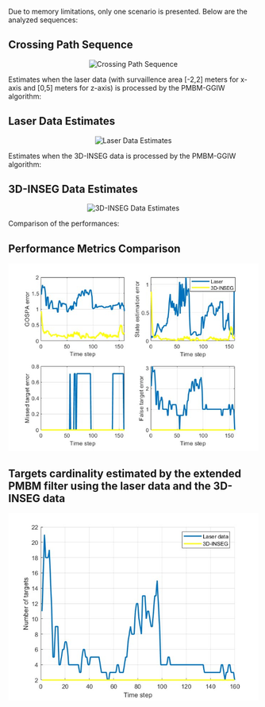 Due to memory limitations, only one scenario is presented. Below are the analyzed sequences:

## Crossing Path Sequence
<div align="center">
  <img src="crossingpath.gif" alt="Crossing Path Sequence" />
</div>

Estimates when the laser data (with survaillence area [-2,2] meters for x-axis and [0,5] meters for z-axis) is processed by the PMBM-GGIW algorithm:

## Laser Data Estimates
<div align="center">
  <img src="velodynegif_2.gif" alt="Laser Data Estimates" />
</div>

Estimates when the 3D-INSEG data is processed by the PMBM-GGIW algorithm:

## 3D-INSEG Data Estimates
<div align="center">
  <img src="3dinseggif.gif" alt="3D-INSEG Data Estimates" />
</div>

Comparison of the performances:

## Performance Metrics Comparison
<div align="center">
  <img src="comparison_metrics.jpg" alt="Performance Metrics Comparison" />
</div>

## Targets cardinality estimated by the extended PMBM filter using the laser data and the 3D-INSEG data
<div align="center">
  <img src="cardinality_comparison.jpg" alt="Cardinality Comparison" />
</div>
